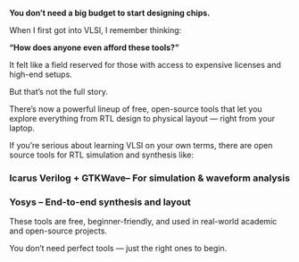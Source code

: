 **You don’t need a big budget to start designing chips.**

When I first got into VLSI, I remember thinking:

**“How does anyone even afford these tools?”**

It felt like a field reserved for those with access to expensive licenses and high-end setups.

But that’s not the full story.

There’s now a powerful lineup of free, open-source tools that let you explore everything from RTL design to physical layout — right from your laptop.

If you’re serious about learning VLSI on your own terms, there are open source tools for RTL simulation and synthesis like:
### Icarus Verilog + GTKWave– For simulation & waveform analysis
### Yosys – End-to-end synthesis and layout

These tools are free, beginner-friendly, and used in real-world academic and open-source projects.

You don’t need perfect tools — just the right ones to begin.

